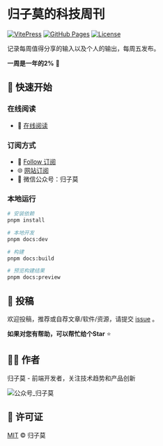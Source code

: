 # 归子莫的科技周刊

[![VitePress](https://img.shields.io/badge/powered%20by-VitePress-blue)](https://vitepress.dev/)
[![GitHub Pages](https://img.shields.io/badge/deployed%20on-GitHub%20Pages-green)](https://guizimo.github.io/weekly/)
[![License](https://img.shields.io/badge/license-MIT-blue.svg)](LICENSE)

记录每周值得分享的输入以及个人的输出，每周五发布。

**一周是一年的2%** 🚀

## 🌟 快速开始

### 在线阅读
- 📖 [在线阅读](https://guizimo.github.io/weekly/)

### 订阅方式
- 📱 [Follow 订阅](https://app.follow.is/share/feeds/69573168071614464)
- 🌐 [网站订阅](https://blog.guizimo.com/categories/ke-ji-zhou-kan)
- 📝 微信公众号：归子莫

### 本地运行

```bash
# 安装依赖
pnpm install

# 本地开发
pnpm docs:dev

# 构建
pnpm docs:build

# 预览构建结果
pnpm docs:preview
```

## 💬 投稿

欢迎投稿，推荐或自荐文章/软件/资源，请提交 [issue](https://github.com/guizimo/weekly/issues) 。

**如果对您有帮助，可以帮忙给个Star** ⭐

## 👨‍💻 作者

归子莫 - 前端开发者，关注技术趋势和产品创新

![公众号_归子莫](https://guizimo.oss-cn-shanghai.aliyuncs.com/img/%E5%85%AC%E4%BC%97%E5%8F%B7_%E5%BD%92%E5%AD%90%E8%8E%AB.jpg)

## 📄 许可证

[MIT](LICENSE) © 归子莫

